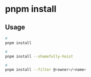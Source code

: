 # pnpm install

## Usage

```sh
#
pnpm install

#
pnpm install --shamefully-hoist

#
pnpm install --filter @<owner>/<name>
```
